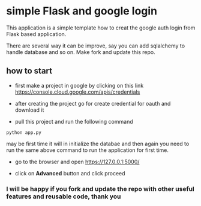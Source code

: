 # simple Flask and google login

This application is a simple template how to creat the google auth login from Flask based application. 

There are several way it can be improve, say you can add sqlalchemy to handle database and so on. Make fork and update this repo.

## how to start

* first make a project in google by clicking on this link https://console.cloud.google.com/apis/credentials

* after creating the project go for create credential for oauth and download it

* pull this project and run the following command

`python app.py`

may be first time it will in initialize the databae and then again you need to run the same above command to run the application for first time.

* go to the browser and open https://127.0.0.1:5000/

* click on <b>Advanced</b> button and click proceed

### I will be happy if you fork and update the repo with other useful features and reusable code, thank you